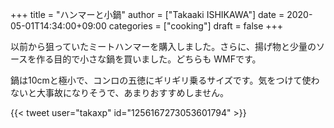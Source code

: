 +++
title = "ハンマーと小鍋"
author = ["Takaaki ISHIKAWA"]
date = 2020-05-01T14:34:00+09:00
categories = ["cooking"]
draft = false
+++

以前から狙っていたミートハンマーを購入しました。さらに、揚げ物と少量のソースを作る目的で小さな鍋を買いました。どちらも WMFです。  

鍋は10cmと極小で、コンロの五徳にギリギリ乗るサイズです。気をつけて使わないと大事故になりそうで、あまりおすすめしません。  

{{< tweet user="takaxp" id="1256167273053601794" >}}